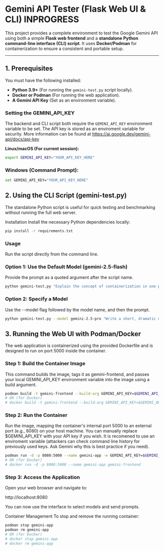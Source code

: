 # Gemini API Tester (Flask Web UI & CLI) INPROGRESS

This project provides a complete environment to test the Google Gemini API using both a simple **Flask web frontend** and a **standalone Python command-line interface (CLI) script**. It uses **Docker/Podman** for containerization to ensure a consistent and portable setup.

---

## 1. Prerequisites

You must have the following installed:

* **Python 3.9+** (For running the `gemini-test.py` script locally).
* **Docker or Podman** (For running the web application).
* **A Gemini API Key** (Set as an environment variable).

### Setting the GEMINI_API_KEY

The backend and CLI script both require the `GEMINI_API_KEY` environment variable to be set. The API key is stored as an enviroment variable for security.
More information can be found at https://ai.google.dev/gemini-api/docs/api-key

**Linux/macOS (For current session):**
```bash
export GEMINI_API_KEY="YOUR_API_KEY_HERE"
```

### Windows (Command Prompt):

```bash
set GEMINI_API_KEY="YOUR_API_KEY_HERE"
```

## 2. Using the CLI Script (gemini-test.py)
The standalone Python script is useful for quick testing and benchmarking without running the full web server.

Installation
Install the necessary Python dependencies locally:

```bash
pip install -r requirements.txt
```

### Usage
Run the script directly from the command line.

### Option 1: Use the Default Model (gemini-2.5-flash)
Provide the prompt as a quoted argument after the script name.

```bash
python gemini-test.py "Explain the concept of containerization in one paragraph."
```

### Option 2: Specify a Model
Use the --model flag followed by the model name, and then the prompt.

```bash
python gemini-test.py --model gemini-2.5-pro "Write a short, dramatic monologue about a lost spaceman."
```

## 3. Running the Web UI with Podman/Docker
The web application is containerized using the provided Dockerfile and is designed to run on port 5000 inside the container.

### Step 1: Build the Container Image
This command builds the image, tags it as gemini-frontend, and passes your local GEMINI_API_KEY environment variable into the image using a build argument.

```bash
podman build -t gemini-frontend --build-arg GEMINI_API_KEY=$GEMINI_API_KEY .
# OR (for Docker)
# docker build -t gemini-frontend --build-arg GEMINI_API_KEY=$GEMINI_API_KEY .
```

### Step 2: Run the Container
Run the image, mapping the container's internal port 5000 to an external port (e.g., 8080) on your host machine. You can manually replace $GEMINI_API_KEY with your API key if you wish. It is recomened to use an enviroment variable (attackers can check command line history for previously used keys. Ask Gemini why this is best practice if you need).

```bash
podman run -d -p 8080:5000 --name gemini-app -e GEMINI_API_KEY=$GEMINI_API_KEY gemini-frontend
# OR (for Docker)
# docker run -d -p 8080:5000 --name gemini-app gemini-frontend
```

### Step 3: Access the Application
Open your web browser and navigate to:

http://localhost:8080

You can now use the interface to select models and send prompts.

Container Management
To stop and remove the running container:
```bash
podman stop gemini-app
podman rm gemini-app
# OR (for Docker)
# docker stop gemini-app
# docker rm gemini-app
```
